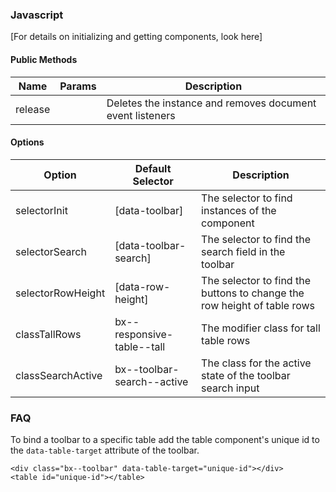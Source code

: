 ### Javascript

[For details on initializing and getting components, look here]

#### Public Methods

| Name    | Params | Description                                               |
|---------|--------|-----------------------------------------------------------|
| release |        | Deletes the instance and removes document event listeners |


#### Options


| Option       | Default Selector     | Description                            |
|--------------|----------------------|----------------------------------------|
| selectorInit | [data-toolbar]       | The selector to find instances of the component |
| selectorSearch | [data-toolbar-search] | The selector to find the search field in the toolbar |
| selectorRowHeight | [data-row-height] | The selector to find the buttons to change the row height of table rows |
| classTallRows | bx--responsive-table--tall | The modifier class for tall table rows |
| classSearchActive | bx--toolbar-search--active | The class for the active state of the toolbar search input |

### FAQ

To bind a toolbar to a specific table add the table component's unique id to the `data-table-target` attribute of the toolbar.

```
<div class="bx--toolbar" data-table-target="unique-id"></div>
<table id="unique-id"></table>
```
